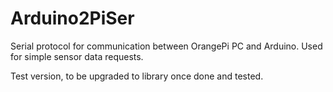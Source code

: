 # Arduino2PiSer

Serial protocol for communication between OrangePi PC and Arduino. 
Used for simple sensor data requests.

Test version, to be upgraded to library once done and tested.
